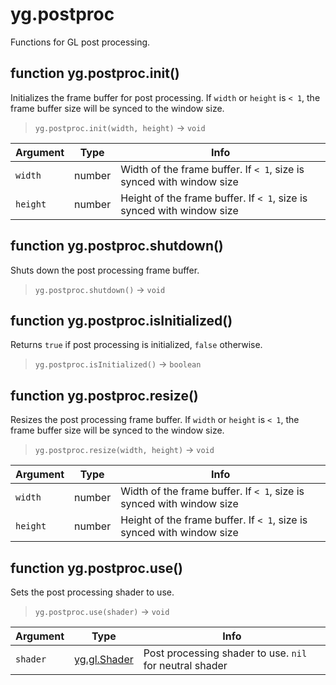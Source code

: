 # yg.postproc

Functions for GL post processing.

## function yg.postproc.init()

Initializes the frame buffer for post processing. If `width` or `height` is `< 1`, the frame buffer size will be synced to the window size.

> `yg.postproc.init(width, height)` -> `void`

| Argument | Type   | Info                                                                  |
| -------- | ------ | --------------------------------------------------------------------- |
| `width`  | number | Width of the frame buffer. If `< 1`, size is synced with window size  |
| `height` | number | Height of the frame buffer. If `< 1`, size is synced with window size |

## function yg.postproc.shutdown()

Shuts down the post processing frame buffer.

> `yg.postproc.shutdown()` -> `void`

## function yg.postproc.isInitialized()

Returns `true` if post processing is initialized, `false` otherwise.

> `yg.postproc.isInitialized()` -> `boolean`

## function yg.postproc.resize()

Resizes the post processing frame buffer. If `width` or `height` is `< 1`, the frame buffer size will be synced to the window size.

> `yg.postproc.resize(width, height)` -> `void`

| Argument | Type   | Info                                                                  |
| -------- | ------ | --------------------------------------------------------------------- |
| `width`  | number | Width of the frame buffer. If `< 1`, size is synced with window size  |
| `height` | number | Height of the frame buffer. If `< 1`, size is synced with window size |

## function yg.postproc.use()

Sets the post processing shader to use.

> `yg.postproc.use(shader)` -> `void`

| Argument | Type                                      | Info                                                    |
| -------- | ----------------------------------------- | ------------------------------------------------------- |
| `shader` | [yg.gl.Shader](yg_gl.md#class-ygglshader) | Post processing shader to use. `nil` for neutral shader |
